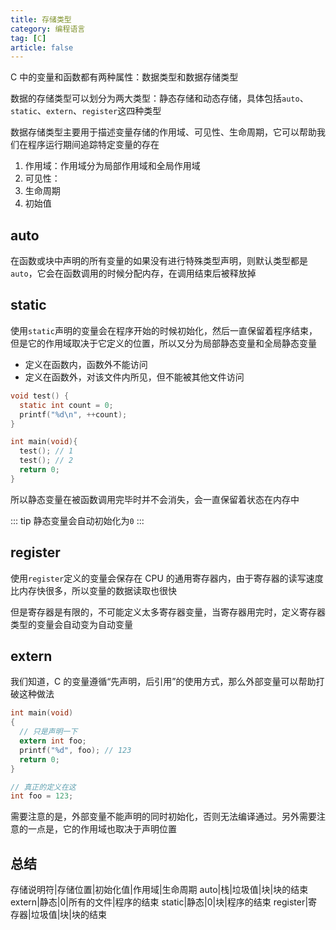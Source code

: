 ```yaml
---
title: 存储类型
category: 编程语言
tag: [C]
article: false
---
```


C 中的变量和函数都有两种属性：数据类型和数据存储类型

数据的存储类型可以划分为两大类型：静态存储和动态存储，具体包括`auto`、`static`、`extern`、`register`这四种类型

数据存储类型主要用于描述变量存储的作用域、可见性、生命周期，它可以帮助我们在程序运行期间追踪特定变量的存在

1. 作用域：作用域分为局部作用域和全局作用域
2. 可见性：
3. 生命周期
4. 初始值

## auto

在函数或块中声明的所有变量的如果没有进行特殊类型声明，则默认类型都是`auto`，它会在函数调用的时候分配内存，在调用结束后被释放掉

## static

使用`static`声明的变量会在程序开始的时候初始化，然后一直保留着程序结束，但是它的作用域取决于它定义的位置，所以又分为局部静态变量和全局静态变量

+ 定义在函数内，函数外不能访问
+ 定义在函数外，对该文件内所见，但不能被其他文件访问

```c
void test() {
  static int count = 0;
  printf("%d\n", ++count);
}

int main(void){
  test(); // 1
  test(); // 2
  return 0;
}
```

所以静态变量在被函数调用完毕时并不会消失，会一直保留着状态在内存中

::: tip
静态变量会自动初始化为`0`
:::

## register

使用`register`定义的变量会保存在 CPU 的通用寄存器内，由于寄存器的读写速度比内存快很多，所以变量的数据读取也很快

但是寄存器是有限的，不可能定义太多寄存器变量，当寄存器用完时，定义寄存器类型的变量会自动变为自动变量

## extern

我们知道，C 的变量遵循“先声明，后引用”的使用方式，那么外部变量可以帮助打破这种做法

```c
int main(void)
{
  // 只是声明一下
  extern int foo;
  printf("%d", foo); // 123
  return 0;
}

// 真正的定义在这
int foo = 123;
```

需要注意的是，外部变量不能声明的同时初始化，否则无法编译通过。另外需要注意的一点是，它的作用域也取决于声明位置

## 总结

存储说明符|存储位置|初始化值|作用域|生命周期
auto|栈|垃圾值|块|块的结束
extern|静态|0|所有的文件|程序的结束
static|静态|0|块|程序的结束
register|寄存器|垃圾值|块|块的结束
